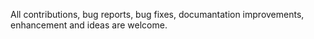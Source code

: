 All contributions, bug reports, bug fixes, documantation improvements, enhancement and ideas are welcome.
